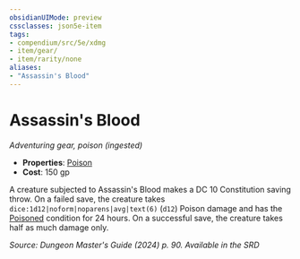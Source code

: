 ```yaml
---
obsidianUIMode: preview
cssclasses: json5e-item
tags:
- compendium/src/5e/xdmg
- item/gear/
- item/rarity/none
aliases: 
- "Assassin's Blood"
---
```

# Assassin's Blood
*Adventuring gear, poison (ingested)*  


- **Properties**: [Poison](item-properties.md#Poison)
- **Cost**: 150 gp

A creature subjected to Assassin's Blood makes a DC 10 Constitution saving throw. On a failed save, the creature takes `dice:1d12|noform|noparens|avg|text(6)` (`d12`) Poison damage and has the [Poisoned](conditions.md#Poisoned) condition for 24 hours. On a successful save, the creature takes half as much damage only.

*Source: Dungeon Master's Guide (2024) p. 90. Available in the <span title='Systems Reference Document (5.2)'>SRD</span>*